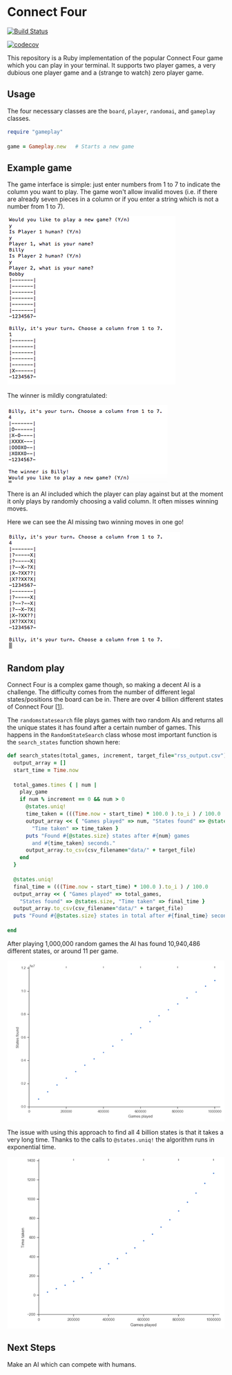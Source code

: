# Connect Four

[![Build Status](https://travis-ci.com/camjw/connect_four.svg?branch=master)](https://travis-ci.com/camjw/connect_four)

[![codecov](https://codecov.io/gh/camjw/connect_four/branch/master/graph/badge.svg)](https://codecov.io/gh/camjw/connect_four)


This repository is a Ruby implementation of the popular Connect Four game which
you can play in your terminal. It supports two player games, a very dubious one
player game and a (strange to watch) zero player game.

## Usage

The four necessary classes are the `board`, `player`, `randomai`, and `gameplay` classes.

```ruby
require "gameplay"

game = Gameplay.new   # Starts a new game
```

## Example game
The game interface is simple: just enter numbers from 1 to 7 to indicate the
column you want to play. The game won't allow invalid moves (i.e. if there are
already seven pieces in a column or if you enter a string which is not a number
from 1 to 7).

![How the game starts](images/start_of_game.png)

The winner is mildly congratulated:

![How the game ends](images/end_of_game.png)

There is an AI included which the player can play against but at the moment it
only plays by randomly choosing a valid column. It often misses winning moves.

Here we can see the AI missing two winning moves in one go!

![The AI isn't good](images/ai_missing_winners.png)

## Random play

Connect Four is a complex game though, so making a decent AI is a challenge. The difficulty comes from the number of different legal states/positions the board
can be in. There are over 4 billion different states of Connect Four [[1]].

The `randomstatesearch` file plays games with two random AIs and returns all the
unique states it has found after a certain number of games. This happens in the `RandomStateSearch` class whose most important function is the `search_states`
function shown here:

```Ruby
def search_states(total_games, increment, target_file="rss_output.csv")
  output_array = []
  start_time = Time.now

  total_games.times { | num |
    play_game
    if num % increment == 0 && num > 0
      @states.uniq!
      time_taken = (((Time.now - start_time) * 100.0 ).to_i ) / 100.0
      output_array << { "Games played" => num, "States found" => @states.size,
        "Time taken" => time_taken }
      puts "Found #{@states.size} states after #{num} games
        and #{time_taken} seconds."
      output_array.to_csv(csv_filename="data/" + target_file)
    end
  }

  @states.uniq!
  final_time = (((Time.now - start_time) * 100.0 ).to_i ) / 100.0
  output_array << { "Games played" => total_games,
    "States found" => @states.size, "Time taken" => final_time }
  output_array.to_csv(csv_filename="data/" + target_file)
  puts "Found #{@states.size} states in total after #{final_time} seconds."

end

```

After playing 1,000,000 random games the AI has found 10,940,486 different
states, or around 11 per game.

![Random play](images/games_played_vs_states_found.png)

The issue with using this approach to find all 4 billion states is that it takes
a very long time. Thanks to the calls to ` @states.uniq! ` the algorithm runs in exponential time.

![Random play](images/games_played_vs_time_taken.png)

## Next Steps

Make an AI which can compete with humans.


[1]: https://oeis.org/A212693
